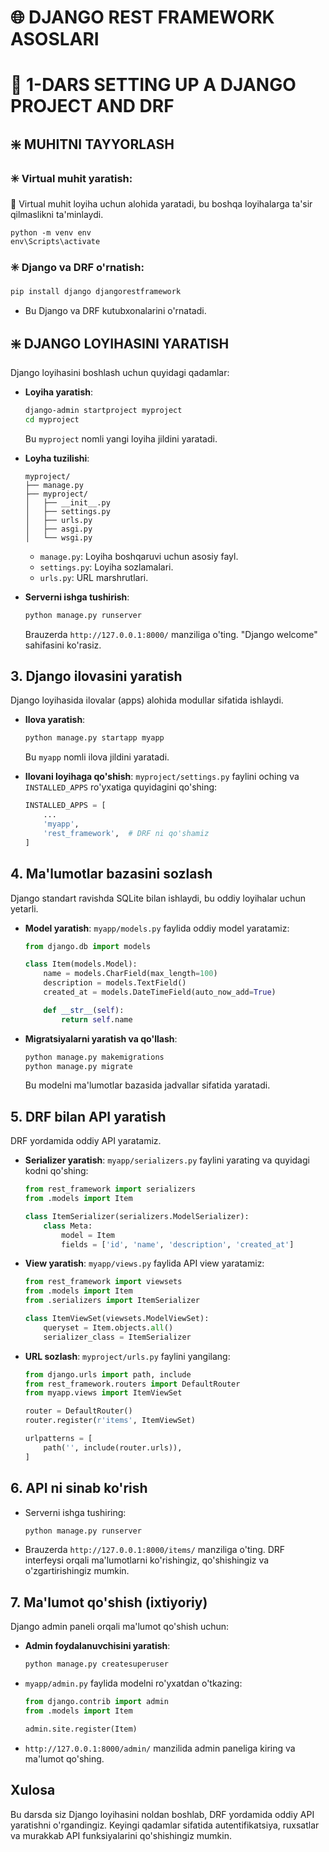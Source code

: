 # 🌐 DJANGO REST FRAMEWORK ASOSLARI

# 🧩 1-DARS SETTING UP A DJANGO PROJECT AND DRF


## ❇️ MUHITNI TAYYORLASH

### ✳️ **Virtual muhit yaratish**:

📌 Virtual muhit loyiha uchun alohida yaratadi, bu boshqa loyihalarga ta'sir qilmaslikni ta'minlaydi.

```shell
python -m venv env
env\Scripts\activate 
```

### ✳️ **Django va DRF o'rnatish**:
```bash
pip install django djangorestframework
```
- Bu Django va DRF kutubxonalarini o'rnatadi.

## ❇️ DJANGO LOYIHASINI YARATISH
Django loyihasini boshlash uchun quyidagi qadamlar:

- **Loyiha yaratish**:
  ```bash
  django-admin startproject myproject
  cd myproject
  ```
  Bu `myproject` nomli yangi loyiha jildini yaratadi.
- **Loyha tuzilishi**:
  ```
  myproject/
  ├── manage.py
  ├── myproject/
  │   ├── __init__.py
  │   ├── settings.py
  │   ├── urls.py
  │   ├── asgi.py
  │   └── wsgi.py
  ```
  - `manage.py`: Loyiha boshqaruvi uchun asosiy fayl.
  - `settings.py`: Loyiha sozlamalari.
  - `urls.py`: URL marshrutlari.

- **Serverni ishga tushirish**:
  ```bash
  python manage.py runserver
  ```
  Brauzerda `http://127.0.0.1:8000/` manziliga o'ting. "Django welcome" sahifasini ko'rasiz.

## 3. Django ilovasini yaratish
Django loyihasida ilovalar (apps) alohida modullar sifatida ishlaydi.

- **Ilova yaratish**:
  ```bash
  python manage.py startapp myapp
  ```
  Bu `myapp` nomli ilova jildini yaratadi.

- **Ilovani loyihaga qo'shish**:
  `myproject/settings.py` faylini oching va `INSTALLED_APPS` ro'yxatiga quyidagini qo'shing:
  ```python
  INSTALLED_APPS = [
      ...
      'myapp',
      'rest_framework',  # DRF ni qo'shamiz
  ]
  ```

## 4. Ma'lumotlar bazasini sozlash
Django standart ravishda SQLite bilan ishlaydi, bu oddiy loyihalar uchun yetarli.

- **Model yaratish**:
  `myapp/models.py` faylida oddiy model yaratamiz:
  ```python
  from django.db import models

  class Item(models.Model):
      name = models.CharField(max_length=100)
      description = models.TextField()
      created_at = models.DateTimeField(auto_now_add=True)

      def __str__(self):
          return self.name
  ```

- **Migratsiyalarni yaratish va qo'llash**:
  ```bash
  python manage.py makemigrations
  python manage.py migrate
  ```
  Bu modelni ma'lumotlar bazasida jadvallar sifatida yaratadi.

## 5. DRF bilan API yaratish
DRF yordamida oddiy API yaratamiz.

- **Serializer yaratish**:
  `myapp/serializers.py` faylini yarating va quyidagi kodni qo'shing:
  ```python
  from rest_framework import serializers
  from .models import Item

  class ItemSerializer(serializers.ModelSerializer):
      class Meta:
          model = Item
          fields = ['id', 'name', 'description', 'created_at']
  ```

- **View yaratish**:
  `myapp/views.py` faylida API view yaratamiz:
  ```python
  from rest_framework import viewsets
  from .models import Item
  from .serializers import ItemSerializer

  class ItemViewSet(viewsets.ModelViewSet):
      queryset = Item.objects.all()
      serializer_class = ItemSerializer
  ```

- **URL sozlash**:
  `myproject/urls.py` faylini yangilang:
  ```python
  from django.urls import path, include
  from rest_framework.routers import DefaultRouter
  from myapp.views import ItemViewSet

  router = DefaultRouter()
  router.register(r'items', ItemViewSet)

  urlpatterns = [
      path('', include(router.urls)),
  ]
  ```

## 6. API ni sinab ko'rish
- Serverni ishga tushiring:
  ```bash
  python manage.py runserver
  ```
- Brauzerda `http://127.0.0.1:8000/items/` manziliga o'ting. DRF interfeysi orqali ma'lumotlarni ko'rishingiz, qo'shishingiz va o'zgartirishingiz mumkin.

## 7. Ma'lumot qo'shish (ixtiyoriy)
Django admin paneli orqali ma'lumot qo'shish uchun:

- **Admin foydalanuvchisini yaratish**:
  ```bash
  python manage.py createsuperuser
  ```
- `myapp/admin.py` faylida modelni ro'yxatdan o'tkazing:
  ```python
  from django.contrib import admin
  from .models import Item

  admin.site.register(Item)
  ```
- `http://127.0.0.1:8000/admin/` manzilida admin paneliga kiring va ma'lumot qo'shing.

## Xulosa
Bu darsda siz Django loyihasini noldan boshlab, DRF yordamida oddiy API yaratishni o'rgandingiz. Keyingi qadamlar sifatida autentifikatsiya, ruxsatlar va murakkab API funksiyalarini qo'shishingiz mumkin.